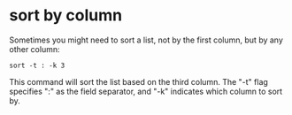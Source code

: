 # sort by column

Sometimes you might need to sort a list, not by the first column, but by any other column:

```shell
sort -t : -k 3
```

This command will sort the list based on the third column. The "-t" flag specifies ":" as the field separator, and "-k" indicates which column to sort by.
